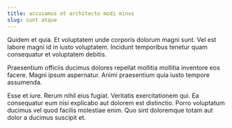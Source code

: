 ```yaml
---
title: accusamus et architecto modi minus
slug: sunt atque
---
```


Quidem et quia. Et voluptatem unde corporis dolorum magni sunt. Vel est labore magni id in iusto voluptatem. Incidunt temporibus tenetur quam consequatur et voluptatem debitis.

Praesentium officiis ducimus dolores repellat mollitia mollitia inventore eos facere. Magni ipsum aspernatur. Animi praesentium quia iusto tempore assumenda.

Esse et iure. Rerum nihil eius fugiat. Veritatis exercitationem qui. Ea consequatur eum nisi explicabo aut dolorem est distinctio. Porro voluptatum ducimus vel quod facilis molestiae enim. Quo sint doloremque totam aut dolor a ducimus suscipit et.
